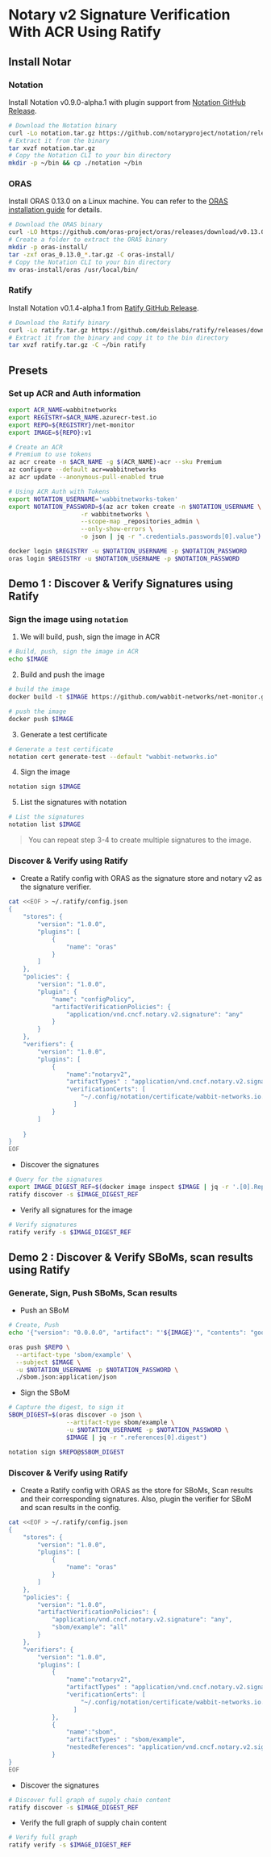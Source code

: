 # Notary v2 Signature Verification With ACR Using Ratify

## Install Notar

### Notation

Install Notation v0.9.0-alpha.1 with plugin support from [Notation GitHub Release](https://github.com/notaryproject/notation/releases/tag/v0.9.0-alpha.1). 

```bash
# Download the Notation binary
curl -Lo notation.tar.gz https://github.com/notaryproject/notation/releases/download/v0.9.0-alpha.1/notation_0.9.0-alpha.1_linux_amd64.tar.gz
# Extract it from the binary
tar xvzf notation.tar.gz
# Copy the Notation CLI to your bin directory
mkdir -p ~/bin && cp ./notation ~/bin
```

### ORAS

Install ORAS 0.13.0 on a Linux machine. You can refer to the [ORAS installation guide](https://oras.land/cli/) for details.

```bash
# Download the ORAS binary
curl -LO https://github.com/oras-project/oras/releases/download/v0.13.0/oras_0.13.0_linux_amd64.tar.gz
# Create a folder to extract the ORAS binary
mkdir -p oras-install/
tar -zxf oras_0.13.0_*.tar.gz -C oras-install/
# Copy the Notation CLI to your bin directory
mv oras-install/oras /usr/local/bin/
```

### Ratify

Install Notation v0.1.4-alpha.1 from [Ratify GitHub Release](https://github.com/deislabs/ratify/releases/tag/v0.1.4-alpha.1). 

```bash
# Download the Ratify binary
curl -Lo ratify.tar.gz https://github.com/deislabs/ratify/releases/download/v0.1.4-alpha.1/ratify_0.1.4-alpha.1_Linux_amd64.tar.gz
# Extract it from the binary and copy it to the bin directory
tar xvzf ratify.tar.gz -C ~/bin ratify
```

## Presets

### Set up ACR and Auth information
```bash
export ACR_NAME=wabbitnetworks
export REGISTRY=$ACR_NAME.azurecr-test.io
export REPO=${REGISTRY}/net-monitor
export IMAGE=${REPO}:v1

# Create an ACR
# Premium to use tokens
az acr create -n $ACR_NAME -g $(ACR_NAME)-acr --sku Premium
az configure --default acr=wabbitnetworks
az acr update --anonymous-pull-enabled true

# Using ACR Auth with Tokens
export NOTATION_USERNAME='wabbitnetworks-token'
export NOTATION_PASSWORD=$(az acr token create -n $NOTATION_USERNAME \
                    -r wabbitnetworks \
                    --scope-map _repositories_admin \
                    --only-show-errors \
                    -o json | jq -r ".credentials.passwords[0].value")

docker login $REGISTRY -u $NOTATION_USERNAME -p $NOTATION_PASSWORD
oras login $REGISTRY -u $NOTATION_USERNAME -p $NOTATION_PASSWORD
```
## Demo 1 :  Discover & Verify Signatures using Ratify

### Sign the image using ```notation```

1. We will build, push, sign the image in ACR
```bash
# Build, push, sign the image in ACR
echo $IMAGE
```
2.  Build and push the image
```bash
# build the image
docker build -t $IMAGE https://github.com/wabbit-networks/net-monitor.git#main

# push the image
docker push $IMAGE
```
3.  Generate a test certificate
```bash
# Generate a test certificate
notation cert generate-test --default "wabbit-networks.io"
```
4. Sign the image
```bash
notation sign $IMAGE
```
5.  List the signatures with notation
```bash
# List the signatures
notation list $IMAGE
```
> You can repeat step 3-4 to create multiple signatures to the image.

### Discover & Verify using Ratify

- Create a Ratify config with ORAS as the signature store and notary v2 as the signature verifier.

```bash
cat <<EOF > ~/.ratify/config.json 
{ 
    "stores": { 
        "version": "1.0.0", 
        "plugins": [ 
            { 
                "name": "oras"
            }
        ]
    },
    "policies": {
        "version": "1.0.0",
        "plugin": {
            "name": "configPolicy",
            "artifactVerificationPolicies": {
                "application/vnd.cncf.notary.v2.signature": "any"
            }
        }
    },
    "verifiers": {
        "version": "1.0.0",
        "plugins": [
            {
                "name":"notaryv2",
                "artifactTypes" : "application/vnd.cncf.notary.v2.signature",
                "verificationCerts": [
                    "~/.config/notation/certificate/wabbit-networks.io.crt"
                  ]
            }
        ]
        
    }
}
EOF
```
- Discover the signatures

```bash
# Query for the signatures
export IMAGE_DIGEST_REF=$(docker image inspect $IMAGE | jq -r '.[0].RepoDigests[0]')
ratify discover -s $IMAGE_DIGEST_REF
``` 
- Verify all signatures for the image

```bash
# Verify signatures
ratify verify -s $IMAGE_DIGEST_REF
```

## Demo 2 : Discover & Verify SBoMs, scan results using Ratify

### Generate, Sign, Push SBoMs, Scan results

- Push an SBoM
 
```bash
# Create, Push
echo '{"version": "0.0.0.0", "artifact": "'${IMAGE}'", "contents": "good"}' > sbom.json

oras push $REPO \
  --artifact-type 'sbom/example' \
  --subject $IMAGE \
  -u $NOTATION_USERNAME -p $NOTATION_PASSWORD \
  ./sbom.json:application/json

```

- Sign the SBoM
```bash
# Capture the digest, to sign it
SBOM_DIGEST=$(oras discover -o json \
                --artifact-type sbom/example \
                -u $NOTATION_USERNAME -p $NOTATION_PASSWORD \
                $IMAGE | jq -r ".references[0].digest")

notation sign $REPO@$SBOM_DIGEST
```

### Discover & Verify using Ratify

- Create a Ratify config with ORAS as the store for SBoMs, Scan results and their corresponding signatures. Also, plugin the verifier for SBoM and scan results in the config.

```bash
cat <<EOF > ~/.ratify/config.json 
{ 
    "stores": { 
        "version": "1.0.0", 
        "plugins": [ 
            { 
                "name": "oras"
            }
        ]
    },
    "policies": {
        "version": "1.0.0",
        "artifactVerificationPolicies": {
            "application/vnd.cncf.notary.v2.signature": "any",
            "sbom/example": "all"
        }
    },
    "verifiers": {
        "version": "1.0.0",
        "plugins": [
            {
                "name":"notaryv2",
                "artifactTypes" : "application/vnd.cncf.notary.v2.signature",
                "verificationCerts": [
                    "~/.config/notation/certificate/wabbit-networks.io.crt"
                  ]
            },
            {
                "name":"sbom",
                "artifactTypes" : "sbom/example",
                "nestedReferences": "application/vnd.cncf.notary.v2.signature"
            }
}
EOF
```

- Discover the signatures

```bash
# Discover full graph of supply chain content
ratify discover -s $IMAGE_DIGEST_REF
``` 
- Verify the full graph of supply chain content

```bash
# Verify full graph
ratify verify -s $IMAGE_DIGEST_REF
```